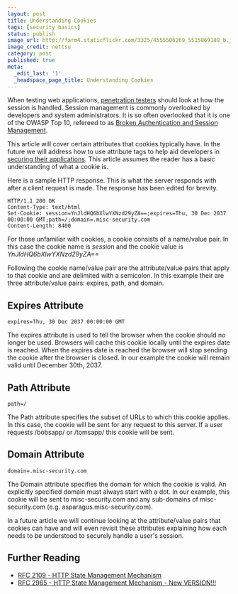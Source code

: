 ```yaml
---
layout: post
title: Understanding Cookies
tags: [security basics]
status: publish
image_url: http://farm4.staticflickr.com/3325/4555506269_5515869189_b.jpg
image_credit: nettsu
category: post
published: true
meta:
  _edit_last: '1'
  _headspace_page_title: Understanding Cookies
---
```

When testing web applications, [penetration testers][1] should look at how the session is handled. Session management is commonly overlooked by developers and system administrators. It is so often overlooked that it is one of the OWASP Top 10, refereed to as [Broken Authentication and Session Management](/2009/08/broken-authentication-and-session-management/).

This article will cover certain attributes that cookies typically have. In the future we will address how to use attribute tags to help aid developers in [securing their applications][2]. This article assumes the reader has a basic understanding of what a cookie is.

Here is a sample HTTP response. This is what the server responds with after a client request is made. The response has been edited for brevity.

	HTTP/1.1 200 OK
	Content-Type: text/html
	Set-Cookie: session=YnJldHQ6bXlwYXNzd29yZA==;expires=Thu, 30 Dec 2037 00:00:00 GMT;path=/;domain=.misc-security.com
	Content-Length: 8400

For those unfamiliar with cookies, a cookie consists of a name/value pair. In this case the cookie name is _session_ and the cookie value is _YnJldHQ6bXlwYXNzd29yZA==_

Following the cookie name/value pair are the attribute/value pairs that apply to that cookie and are delimited with a semicolon. In this example their are three attribute/value pairs: expires, path, and domain.

## Expires Attribute

	expires=Thu, 30 Dec 2037 00:00:00 GMT
	
The expires attribute is used to tell the browser when the cookie should no longer be used. Browsers will cache this cookie locally until the expires date is reached. When the expires date is reached the browser will stop sending the cookie after the browser is closed. In our example the cookie will remain valid until December 30th, 2037.

## Path Attribute
	
	path=/

The Path attribute specifies the subset of URLs to which this cookie applies. In this case, the cookie will be sent for any request to this server. If a user requests /bobsapp/ or /tomsapp/ this cookie will be sent.

## Domain Attribute
	
	domain=.misc-security.com
	
The Domain attribute specifies the domain for which the cookie is valid.  An explicitly specified domain must always start with a dot. In our example, this cookie will be sent to misc-security.com and any sub-domains of misc-security.com (e.g. asparagus.misc-security.com).

In a future article we will continue looking at the attribute/value pairs that cookies can have and will even revisit these attributes explaining how each needs to be understood to securely handle a user's session.

## Further Reading

* [RFC 2109 - HTTP State Management Mechanism](http://www.ietf.org/rfc/rfc2109.txt)
* [RFC 2965 - HTTP State Management Mechanism - New VERSION!!!](http://www.ietf.org/rfc/rfc2965)

[1]: /2012/12/penetration-testing-as-a-first-step/
[2]: /2013/01/how-to-secure-any-application/
